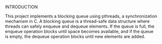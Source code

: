 INTRODUCTION

This project implements a blocking queue using pthreads, a synchronization mechanism in C. A blocking queue is a thread-safe data structure where threads can safely enqueue and dequeue elements. If the queue is full, the enqueue operation blocks until space becomes available, and if the queue is empty, the dequeue operation blocks until new elements are added.

